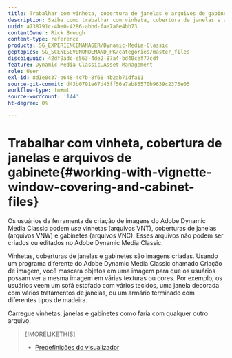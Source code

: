 ```yaml
---
title: Trabalhar com vinheta, cobertura de janelas e arquivos de gabinete
description: Saiba como trabalhar com vinheta, cobertura de janelas e arquivos de gabinete no Adobe Dynamic Media Classic.
uuid: a738791c-4be0-4286-abbd-fae7a0e4bb73
contentOwner: Rick Brough
content-type: reference
products: SG_EXPERIENCEMANAGER/Dynamic-Media-Classic
geptopics: SG_SCENESEVENONDEMAND_PK/categories/master_files
discoiquuid: 42df9adc-e563-4de2-87a4-bd40cef77cdf
feature: Dynamic Media Classic,Asset Management
role: User
exl-id: 8d1e0c37-a648-4c7b-8f68-4b2ab71dfa11
source-git-commit: d43b0791e67d43ff56a7ab85570b9639c2375e05
workflow-type: tm+mt
source-wordcount: '144'
ht-degree: 0%

---
```


# Trabalhar com vinheta, cobertura de janelas e arquivos de gabinete{#working-with-vignette-window-covering-and-cabinet-files}

Os usuários da ferramenta de criação de imagens do Adobe Dynamic Media Classic podem *use* vinhetas (arquivos VNT), coberturas de janelas (arquivos VNW) e gabinetes (arquivos VNC). Esses arquivos não podem ser criados ou editados no Adobe Dynamic Media Classic.

Vinhetas, coberturas de janelas e gabinetes são imagens criadas. Usando um programa diferente do Adobe Dynamic Media Classic chamado Criação de imagem, você mascara objetos em uma imagem para que os usuários possam ver a mesma imagem em várias texturas ou cores. Por exemplo, os usuários veem um sofá estofado com vários tecidos, uma janela decorada com vários tratamentos de janelas, ou um armário terminado com diferentes tipos de madeira.

Carregue vinhetas, janelas e gabinetes como faria com qualquer outro arquivo.

>[!MORELIKETHIS]
>
>* [Predefinições do visualizador](application-setup.md#viewer_presets)

